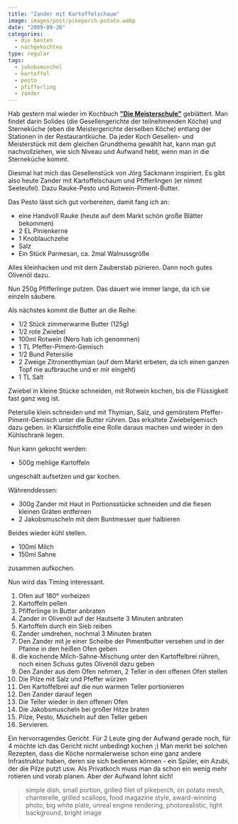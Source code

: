 ```yaml
---
title: "Zander mit Kartoffelschaum"
image: images/post/pikeperch-potato.webp
date: "2009-09-26"
categories: 
  - die besten
  - nachgekochtes
type: regular
tags: 
  - jakobsmuschel
  - kartoffel
  - pesto
  - pfifferling
  - zander
---
```


Hab gestern mal wieder im Kochbuch **["Die Meisterschule"](http://www.amazon.de/Die-Meisterschule-Jeunes-Restaurateurs/dp/3833810882/ref=sr_1_1?ie=UTF8&s=books&qid=1253995758&sr=8-1)** geblättert. Man findet darin Solides (die Gesellengerichte der teilnehmenden Köche) und Sterneküche (eben die Meistergerichte derselben Köche) entlang der Stationen in der Restaurantküche. Da jeder Koch Gesellen- und Meisterstück mit dem gleichen Grundthema gewählt hat, kann man gut nachvollziehen, wie sich Niveau und Aufwand hebt, wenn man in die Sterneküche kommt.

Diesmal hat mich das Gesellenstück von Jörg Sackmann inspiriert. Es gibt also heute Zander mit Kartoffelschaum und Pfifferlingen (er nimmt Seeteufel). Dazu Rauke-Pesto und Rotwein-Piment-Butter.

Das Pesto lässt sich gut vorbereiten, damit fang ich an:

- eine Handvoll Rauke (heute auf dem Markt schön große Blätter bekommen)
- 2 EL Pinienkerne
- 1 Knoblauchzehe
- Salz
- Ein Stück Parmesan, ca. 2mal Walnussgröße

Alles kleinhacken und mit dem Zauberstab pürieren. Dann noch gutes Olivenöl dazu.

Nun 250g Pfifferlinge putzen. Das dauert wie immer lange, da ich sie einzeln säubere.

Als nächstes kommt die Butter an die Reihe:

- 1/2 Stück zimmerwarme Butter (125g)
- 1/2 rote Zwiebel
- 100ml Rotwein (Nero hab ich genommen)
- 1 TL Pfeffer-Piment-Gemisch
- 1/2 Bund Petersilie
- 2 Zweige Zitronenthymian (auf dem Markt erbeten, da ich einen ganzen Topf nie aufbrauche und er mir eingeht)
- 1 TL Salt

Zwiebel in kleine Stücke schneiden, mit Rotwein kochen, bis die Flüssigkeit fast ganz weg ist.

Petersilie klein schneiden und mit Thymian, Salz, und gemörstem Pfeffer-Piment-Gemisch unter die Butter rühren. Das erkaltete Zwiebelgemisch dazu geben. in Klarsichtfolie eine Rolle daraus machen und wieder in den Kühlschrank legen.

Nun kann gekocht werden:

- 500g mehlige Kartoffeln

ungeschält aufsetzen und gar kochen.

Währenddessen:

- 300g Zander mit Haut in Portionsstücke schneiden und die fiesen kleinen Gräten entfernen
- 2 Jakobsmuscheln mit dem Buntmesser quer halbieren

Beides wieder kühl stellen.

- 100ml Milch
- 150ml Sahne

zusammen aufkochen.

Nun wird das Timing interessant.

1. Ofen auf 180° vorheizen
2. Kartoffeln pellen
3. Pfifferlinge in Butter anbraten
4. Zander in Olivenöl auf der Hautseite 3 Minuten anbraten
5. Kartoffeln durch ein Sieb reiben
6. Zander umdrehen, nochmal 3 Minuten braten
7. Den Zander mit je einer Scheibe der Pimentbutter versehen und in der Pfanne in den heißen Ofen geben
8. die kochende Milch-Sahne-Mischung unter den Kartoffelbrei rühren, noch einen Schuss gutes Olivenöl dazu geben
9. Den Zander aus dem Ofen nehmen, 2 Teller in den offenen Ofen stellen
10. Die Pilze mit Salz und Pfeffer würzen
11. Den Kartoffelbrei auf die nun warmen Teller portionieren
12. Den Zander darauf legen
13. Die Teller wieder in den offenen Ofen
14. Die Jakobsmuscheln bei großer Hitze braten
15. Pilze, Pesto, Muscheln auf den Teller geben
16. Servieren.

Ein hervorragendes Gericht. Für 2 Leute ging der Aufwand gerade noch, für 4 möchte ich das Gericht nicht unbedingt kochen ;) Man merkt bei solchen Rezepten, dass die Köche normalerweise schon eine ganz andere Infrastruktur haben, deren sie sich bedienen können - ein Spüler, ein Azubi, der die Pilze putzt usw. Als Privatkoch muss man da schon ein wenig mehr rotieren und vorab planen. Aber der Aufwand lohnt sich!

> simple dish, small portion, grilled filet of pikeperch, on potato mesh, chanterelle, grilled scallops, food magazine style, award-winning photo, big white plate, unreal engine rendering, photorealistic, light background, bright image
